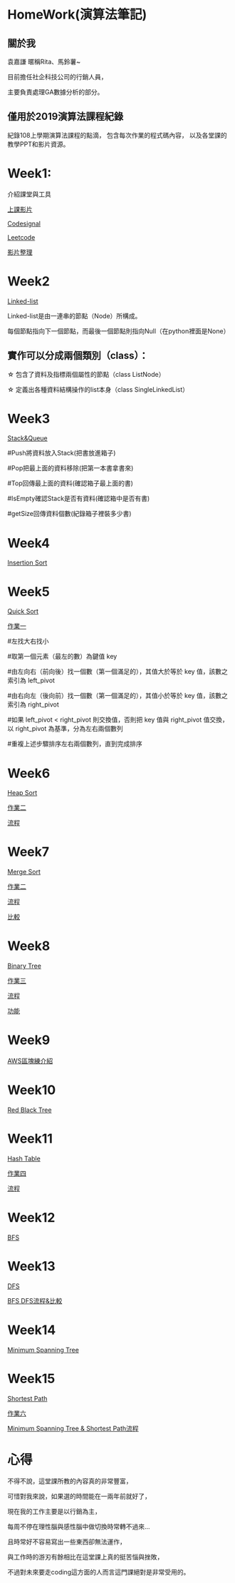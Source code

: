 # HomeWork(演算法筆記)

## 關於我
袁嘉謙 暱稱Rita、馬鈴薯~

目前擔任社企科技公司的行銷人員，

主要負責處理GA數據分析的部分。

## 僅用於2019演算法課程紀錄
紀錄108上學期演算法課程的點滴，
包含每次作業的程式碼內容，
以及各堂課的教學PPT和影片資源。

# Week1:
介紹課堂與工具

[上課影片](https://www.youtube.com/watch?v=LxvSt_jAWM4&feature=youtu.be)

[Codesignal](https://github.com/Rita626/HK/tree/master/Codesignal)

[Leetcode](https://github.com/Rita626/HK/tree/master/Leetcode)

[影片整理](https://github.com/Rita626/HK/tree/master/CS50)

# Week2
[Linked-list](https://docs.google.com/presentation/d/e/2PACX-1vRBr7b06XjLvDws-d-4ZjBCm_3aL_q3gKbKy2DRoOtIXwz-EApyndHBPbLme_e5V12ZNl1hDikuzEYW/pub?start=false&loop=false&delayms=3000&slide=id.p)

Linked-list是由一連串的節點（Node）所構成。

每個節點指向下一個節點，而最後一個節點則指向Null（在python裡面是None）

## 實作可以分成兩個類別（class）：

☆ 包含了資料及指標兩個屬性的節點（class ListNode）
 
☆ 定義出各種資料結構操作的list本身（class SingleLinkedList）

# Week3
[Stack&Queue](https://docs.google.com/presentation/d/e/2PACX-1vQ1hb79im0vqpApCttGnXAFRT8SqH9HQP0b_oyVRCV8SVyiHLkHJjidYGAfxkvq468QMumFIDdTeiB-/pub?start=false&loop=false&delayms=3000&slide=id.p)

#Push將資料放入Stack(把書放進箱子)

#Pop把最上面的資料移除(把第一本書拿書來)

#Top回傳最上面的資料(確認箱子最上面的書)

#IsEmpty確認Stack是否有資料(確認箱中是否有書)

#getSize回傳資料個數(紀錄箱子裡裝多少書)

# Week4
[Insertion Sort](https://docs.google.com/presentation/d/e/2PACX-1vQOTMDM-5-OUaGfnLUOFVgefFwSVRplSwnbicp0CXOQrB5H8RM_1Aq8o_4JxHlncEmhjvqk3tzcoB7s/pub?start=false&loop=false&delayms=3000&slide=id.p)

# Week5
[Quick Sort](https://docs.google.com/presentation/d/e/2PACX-1vSqz8sTxT4xyjgiz-htLvZd7FZ_5ZzgKf60pFEoNLU5S77JxrsGJ2vd15CdxlfLtT3g2aizHP-Ebk9b/pub?start=false&loop=false&delayms=3000&slide=id.p)

[作業一](https://github.com/Rita626/HK/blob/master/HW1/1004_QuickSort.ipynb)

#左找大右找小

#取第一個元素（最左的數）為鍵值 key

#由左向右（前向後）找一個數（第一個滿足的），其值大於等於 key 值，該數之索引為 left_pivot

#由右向左（後向前）找一個數（第一個滿足的），其值小於等於 key 值，該數之索引為 right_pivot

#如果 left_pivot < right_pivot 則交換值，否則把 key 值與 right_pivot 值交換，以 right_pivot 為基準，分為左右兩個數列

#重複上述步驟排序左右兩個數列，直到完成排序

# Week6
[Heap Sort](https://docs.google.com/presentation/d/e/2PACX-1vRAGwnUvg6BcXoML5u9f4gO6YKcz0vXf7bDnPho_S7mG5D0SBR78djt91RKUPMxqNfkVIcu3l5WCXPh/pub?start=false&loop=false&delayms=3000&slide=id.p)

[作業二](https://github.com/Rita626/HK/blob/master/HW2/heap_sort_05170229.py)

[流程](https://github.com/Rita626/HK/blob/master/HW2/HeapSort_%E6%B5%81%E7%A8%8B%E5%9C%96%E6%AD%B7%E7%A8%8B%E8%88%87%E8%AA%AA%E6%98%8E.pdf)

# Week7
[Merge Sort](https://docs.google.com/presentation/d/e/2PACX-1vToxkEzc1H1RT5MI9G941KQFBC7GO_Efn95wTqXLEdr3LDBSNcQb-M46IOC-_RzZih6IBEwwy3rWQuE/pub?start=false&loop=false&delayms=3000&slide=id.p)

[作業二](https://github.com/Rita626/HK/blob/master/HW2/merge_sort_05170229.py)

[流程](https://github.com/Rita626/HK/blob/master/HW2/MergeSort_%E6%B5%81%E7%A8%8B%E5%9C%96%E6%AD%B7%E7%A8%8B%E8%88%87%E8%AA%AA%E6%98%8E.pdf)

[比較](https://github.com/Rita626/HK/blob/master/HW2/HeapSort_MergeSort_%E6%AF%94%E8%BC%83.pdf)

# Week8
[Binary Tree](https://docs.google.com/presentation/d/e/2PACX-1vSC3P8sGElP48mJTjqT309470SmTFBwJXWsU9hTX2hg5tVpiG4yC703qA7ibPep-Qakmm2Mw_F-ScZh/pub?start=false&loop=false&delayms=3000&slide=id.p)

[作業三](https://github.com/Rita626/HK/blob/master/HW3/binary_search_tree_05170229.py)

[流程](https://github.com/Rita626/HK/blob/master/HW3/Binary_Search_Tree%E6%B5%81%E7%A8%8B%E5%9C%96%E5%AD%B8%E7%BF%92%E6%AD%B7%E7%A8%8B%E8%88%87BST%E5%8E%9F%E7%90%86_05170229.pdf)

[功能](https://github.com/Rita626/HK/blob/master/HW3/Binary_Search_Tree%E6%96%B0%E5%A2%9E%E3%80%81%E6%9F%A5%E8%A9%A2%E3%80%81%E5%88%AA%E9%99%A4%E3%80%81%E4%BF%AE%E6%94%B9%E5%8A%9F%E8%83%BD%E8%AA%AA%E6%98%8E_05170229.pdf)

# Week9
[AWS區塊練介紹](https://www.youtube.com/watch?v=1aWQz5PemHY&feature=youtu.be)

# Week10
[Red Black Tree](https://docs.google.com/presentation/d/e/2PACX-1vRxyJRARq0BNuGJq_o2cUHIXBWrRSZrAOyXOSt9qCTSjQtyp8XqFq3VuNn3gCt3sXenOZmWLqIjcyFs/pub?start=false&loop=false&delayms=3000&slide=id.p)

# Week11
[Hash Table](https://docs.google.com/presentation/d/e/2PACX-1vT1HO9Nl475k2bR0l1x8_Tr4V5Wzx0BEqp9bpmHckvj8kTeJehhYVlOJUDVPhLQm6kjGCJ_sLMSBUw5/pub?start=false&loop=false&delayms=3000&slide=id.p)

[作業四](https://github.com/Rita626/HK/blob/master/HW4/hash_table_05170229.py)

[流程](https://github.com/Rita626/HK/blob/master/HW4/HashTable_HashFunction_%E5%8E%9F%E7%90%86%E6%B5%81%E7%A8%8B05170229.pdf)

# Week12
[BFS](https://docs.google.com/presentation/d/e/2PACX-1vSYJYXUXvGAeTZ5fknxj_-EPm3zxgy4ITdImrXzy63Y-iZgs8uwVNmOaZlnx9fUNzsbo8kphvMTa0c4/pub?start=false&loop=false&delayms=3000&slide=id.p)

# Week13
[DFS](https://docs.google.com/presentation/d/e/2PACX-1vTma_vOZyE70O23KWw4I4Y78aAaT5fJSTq7Mae912kCwka_u5ZMWPoo14D86-x-57kZPbb6hAGktSW4/pub?start=false&loop=false&delayms=3000&slide=id.p)

[BFS DFS流程&比較](https://github.com/Rita626/HK/blob/master/HW5/BFS_DFS_%E5%8E%9F%E7%90%86%E6%B5%81%E7%A8%8B05170229.pdf)

# Week14
[Minimum Spanning Tree](https://docs.google.com/presentation/d/e/2PACX-1vTorNDEyhYA4ZAt5jEqOmFs2cQiUAYvkTp-R0DOn9B3c1MuUecV-a1wNakFIrJxA6AoUFGzbl3OQBIJ/pub?start=false&loop=false&delayms=3000&slide=id.p)

# Week15
[Shortest Path](https://docs.google.com/presentation/d/e/2PACX-1vTgHO5AkHJS6iN6bnnBMMdHv6E4rabnrC0KwyTRfjad8Ab3IQjbnGvZuQOjDC9t7nKqeroiwcuasJrI/pub?start=false&loop=false&delayms=3000&slide=id.p)

[作業六](https://github.com/Rita626/HK/blob/master/HW6/Dijkstra_05170229.py)

[Minimum Spanning Tree & Shortest Path流程](https://github.com/Rita626/HK/blob/master/HW6/Kruskal_Dijkstra_%E5%8E%9F%E7%90%86%E6%B5%81%E7%A8%8B05170229.pdf)

# 心得
不得不說，這堂課所教的內容真的非常豐富，

可惜對我來說，如果選的時間能在一兩年前就好了，

現在我的工作主要是以行銷為主，

每周不停在理性腦與感性腦中做切換時常轉不過來...

且時常好不容易寫出一些東西卻無法運作，

與工作時的游刃有餘相比在這堂課上真的挺苦惱與挫敗，

不過對未來要走coding這方面的人而言這門課絕對是非常受用的。
